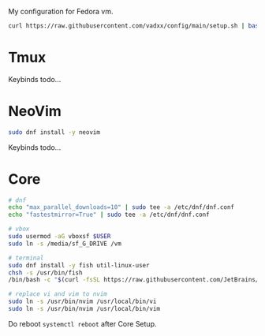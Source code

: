 My configuration for Fedora vm.
```bash
curl https://raw.githubusercontent.com/vadxx/config/main/setup.sh | bash
```

# Tmux
Keybinds todo...

# NeoVim
```bash
sudo dnf install -y neovim
```
Keybinds todo...

# Core

```bash
# dnf
echo "max_parallel_downloads=10" | sudo tee -a /etc/dnf/dnf.conf
echo "fastestmirror=True" | sudo tee -a /etc/dnf/dnf.conf

# vbox
sudo usermod -aG vboxsf $USER
sudo ln -s /media/sf_G_DRIVE /vm

# terminal
sudo dnf install -y fish util-linux-user
chsh -s /usr/bin/fish
/bin/bash -c "$(curl -fsSL https://raw.githubusercontent.com/JetBrains/JetBrainsMono/master/install_manual.sh)"

# replace vi and vim to nvim
sudo ln -s /usr/bin/nvim /usr/local/bin/vi 
sudo ln -s /usr/bin/nvim /usr/local/bin/vim

```
Do reboot `systemctl reboot` after Core Setup.
